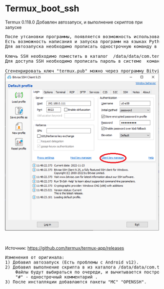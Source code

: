 # Termux_boot_ssh
Termux 0.118.0 Добавлен автозапуск, и выполнение скриптов при запуске
<pre>
После утсановки программы, появляется возможность использования  андроид устройства в качести  Linux сервера.
Есть возможность написания и запуска программ на языках Python3.11, PHP, NodeJS (после установки пакетов "pkg install python -y")
Для автозапуска необходимо прописать однострочную команду в файл /data/data/com.termux/files/home/.termux/boot/autorun (пример создается при первом запуске) 

Ключь SSH необходимо поместить в каталог  /data/data/com.termux/files/home/.ssh/authorized_keys (cat termux.pub >> authorized_keys)
Для доступа SSH необходимо прописать пароль в системе  командой "passwd" в консоли

Сгененрировать ключ "termux.pub" можно через программу Bitvise SSH Client
<img src="https://github.com/MyasnikovIA/Termux_boot_ssh/blob/main/img.png?raw=true"/>


</pre>

Источник: https://github.com/termux/termux-app/releases
<pre>
Изменения от оригинала: 
1) Добавил автозапуск (Есть проблемы с Android v12).
2) Добавил выполнение скрипта в из каталога /data/data/com.termux/files/home/.termux/boot/<любой текстовой файл> 
    Файлы будут выбираться по очереди, и вычитывается построчно. Каждая строка запускается отдельно в новом потоке.
    "#" - однострочный комментарий .
3) После инсталляции добавлаются пакеты "MC" "OPENSSH".
</pre>

